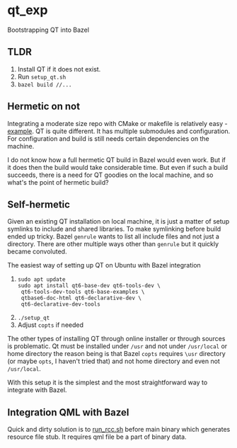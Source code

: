 # qt_exp
Bootstrapping QT into Bazel

## TLDR
1. Install QT if it does not exist.
2. Run `setup_qt.sh`
3. `bazel build //...`

## Hermetic on not
Integrating a moderate size repo with CMake or makefile is relatively easy - [example](https://github.com/bashtavenko/sudoku/blob/main/BUILD.bazel#L18).
QT is quite different. It has multiple submodules and configuration. For configuration and build
is still needs certain dependencies on the machine. 

I do not know how a full hermetic QT build in Bazel would even work. But if it does then
the build would take considerable time. But even if such a build succeeds, there is a need for 
QT goodies on the local machine, and so what's the point of hermetic build?

## Self-hermetic
Given an existing QT installation on local machine, it is just a matter of setup symlinks to include and shared libraries.
To make symlinking before build ended up tricky. Bazel `genrule` wants to list all include files and not just a directory.
There are other multiple ways other than `genrule` but it quickly became convoluted. 

The easiest way of setting up QT on Ubuntu with Bazel integration

1. ```
   sudo apt update
   sudo apt install qt6-base-dev qt6-tools-dev \
    qt6-tools-dev-tools qt6-base-examples \
    qtbase6-doc-html qt6-declarative-dev \
    qt6-declarative-dev-tools
   ``` 
2. `./setup_qt`
3. Adjust `copts` if needed

The other types of installing QT through online installer or through sources is problematic.
Qt must be installed under `/usr` and not under `/usr/local` or home directory the reason being is that
Bazel `copts` requires `\usr` directory (or maybe `opts`, I haven't tried that) and not home directory and even not `/usr/local`.
 
With this setup it is the simplest and the most straightforward way to integrate with Bazel.

## Integration QML with Bazel

Quick and dirty solution is to [run_rcc.sh](run_rcc.sh) before main binary which generates 
resource file stub. It requires qml file be a part of binary data. 

